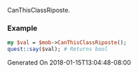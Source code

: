 CanThisClassRiposte.
### Example

```perl
my $val = $mob->CanThisClassRiposte();
quest::say($val); # Returns bool
```


Generated On 2018-01-15T13:04:48-08:00